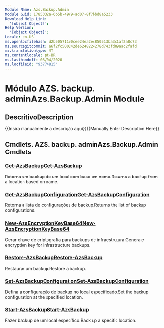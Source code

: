 ```yaml
---
Module Name: Azs.Backup.Admin
Module Guid: 1785332a-6b5b-49c9-ad07-8f7bbd8a5233
Download Help Link:
  '[object Object]': 
Help Version:
  '[object Object]': 
Locale: en-US
ms.openlocfilehash: d2b505711d0cee24ea2ec850513ba3c1af2a8c73
ms.sourcegitcommit: a6f2fc500242de6248224278d743fd09aac2fafd
ms.translationtype: MT
ms.contentlocale: pt-BR
ms.lasthandoff: 03/04/2020
ms.locfileid: "93774815"
---
```

# <span data-ttu-id="8b0b0-101">Módulo AZS. backup. admin</span><span class="sxs-lookup"><span data-stu-id="8b0b0-101">Azs.Backup.Admin Module</span></span>
## <span data-ttu-id="8b0b0-102">Descritivo</span><span class="sxs-lookup"><span data-stu-id="8b0b0-102">Description</span></span>
<span data-ttu-id="8b0b0-103">{{Insira manualmente a descrição aqui}}</span><span class="sxs-lookup"><span data-stu-id="8b0b0-103">{{Manually Enter Description Here}}</span></span>

## <span data-ttu-id="8b0b0-104">Cmdlets. AZS. backup. admin</span><span class="sxs-lookup"><span data-stu-id="8b0b0-104">Azs.Backup.Admin Cmdlets</span></span>
### [<span data-ttu-id="8b0b0-105">Get-AzsBackup</span><span class="sxs-lookup"><span data-stu-id="8b0b0-105">Get-AzsBackup</span></span>](Get-AzsBackup.md)
<span data-ttu-id="8b0b0-106">Retorna um backup de um local com base em nome.</span><span class="sxs-lookup"><span data-stu-id="8b0b0-106">Returns a backup from a location based on name.</span></span>

### [<span data-ttu-id="8b0b0-107">Get-AzsBackupConfiguration</span><span class="sxs-lookup"><span data-stu-id="8b0b0-107">Get-AzsBackupConfiguration</span></span>](Get-AzsBackupConfiguration.md)
<span data-ttu-id="8b0b0-108">Retorna a lista de configurações de backup.</span><span class="sxs-lookup"><span data-stu-id="8b0b0-108">Returns the list of backup configurations.</span></span>

### [<span data-ttu-id="8b0b0-109">New-AzsEncryptionKeyBase64</span><span class="sxs-lookup"><span data-stu-id="8b0b0-109">New-AzsEncryptionKeyBase64</span></span>](New-AzsEncryptionKeyBase64.md)
<span data-ttu-id="8b0b0-110">Gerar chave de criptografia para backups de infraestrutura.</span><span class="sxs-lookup"><span data-stu-id="8b0b0-110">Generate encryption key for infrastructure backups.</span></span>

### [<span data-ttu-id="8b0b0-111">Restore-AzsBackup</span><span class="sxs-lookup"><span data-stu-id="8b0b0-111">Restore-AzsBackup</span></span>](Restore-AzsBackup.md)
<span data-ttu-id="8b0b0-112">Restaurar um backup.</span><span class="sxs-lookup"><span data-stu-id="8b0b0-112">Restore a backup.</span></span>

### [<span data-ttu-id="8b0b0-113">Set-AzsBackupConfiguration</span><span class="sxs-lookup"><span data-stu-id="8b0b0-113">Set-AzsBackupConfiguration</span></span>](Set-AzsBackupConfiguration.md)
<span data-ttu-id="8b0b0-114">Defina a configuração de backup no local especificado.</span><span class="sxs-lookup"><span data-stu-id="8b0b0-114">Set the backup configuration at the specified location.</span></span>

### [<span data-ttu-id="8b0b0-115">Start-AzsBackup</span><span class="sxs-lookup"><span data-stu-id="8b0b0-115">Start-AzsBackup</span></span>](Start-AzsBackup.md)
<span data-ttu-id="8b0b0-116">Fazer backup de um local específico.</span><span class="sxs-lookup"><span data-stu-id="8b0b0-116">Back up a specific location.</span></span>

